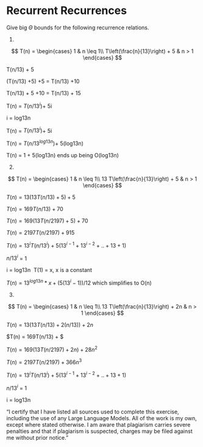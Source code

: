 # Recurrent Recurrences

Give big $\Theta$ bounds for the following recurrence relations.

1.
$$ T(n) =
    \begin{cases}
        1 & n \leq 1\\
        T\left(\frac{n}{13}\right) + 5 & n > 1
    \end{cases}
$$

T(n/13) + 5 

(T(n/13) +5) +5 = T(n/13) +10

T(n/13) + 5 +10 = T(n/13) + 15

T(n) = $T(n/13^i)$+ 5i

i = log13n

T(n) = $T(n/13^i)$+ 5i

T(n) = $T(n/13^{log13n})$+ 5(log13n)

T(n) = 1 + 5(log13n)
ends up being O(log13n)

2.
$$ T(n) =
    \begin{cases}
        1 & n \leq 1\\
        13 T\left(\frac{n}{13}\right) + 5 & n > 1
    \end{cases}
$$

$T(n) = 13(13T (n/13) +5) +5$

$T(n) = 169T(n/13) + 70$

$T(n) = 169(13T(n/2197) +5) +70$

$T(n) = 2197T(n/2197) +915$

$T(n) =13^i T(n/13^i)+ 5(13^{i-1}+ 13^{i-2}+ ..+13 +1)$

$n/13^i$ = 1

i = log13n
​
T(1) = x, x is a constant

$T(n) =13^{log13n} * x + (5(13^i -1))/12$
 which simplifies to O(n)

3.
$$ T(n) =
    \begin{cases}
        1 & n \leq 1\\
        13 T\left(\frac{n}{13}\right) + 2n & n > 1
    \end{cases}
$$

$T(n) = 13(13T (n/13) +2(n/13)) +2n$

$T(n) = 169T(n/13) + $

$T(n) = 169(13T(n/2197) +2n) +28n^2$

$T(n) = 2197T(n/2197) +366n^3$

$T(n) =13^i T(n/13^i)+ 5(13^{i-1}+ 13^{i-2}+ ..+13 +1)$

$n/13^i$ = 1

i = log13n

“I certify that I have listed all sources used to complete this exercise, including the use of any Large Language Models. All of the work is my own, except where stated otherwise. I am aware that plagiarism carries severe penalties and that if plagiarism is suspected, charges may be filed against me without prior notice.”
